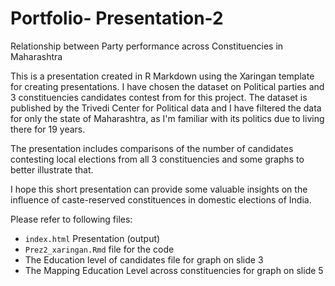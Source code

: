 # Portfolio- Presentation-2
Relationship between Party performance across Constituencies in Maharashtra

This is a presentation created in R Markdown using the Xaringan template for creating presentations. I have chosen the dataset on Political parties and 3 constituencies candidates contest from for this project. The dataset is published by the Trivedi Center for Political data and I have filtered the data for only the state of Maharashtra, as I'm familiar with its politics due to living there for 19 years. 

The presentation includes comparisons of the number of candidates contesting local elections from all 3 constituencies and some graphs to better illustrate that. 

I hope this short presentation can provide some valuable insights on the influence of caste-reserved constituences in domestic elections of India. 

Please refer to following files:
- `index.html` Presentation (output)
- `Prez2_xaringan.Rmd` file for the code
- The Education level of candidates file for graph on slide 3
- The Mapping Education Level across constituencies for graph on slide 5

